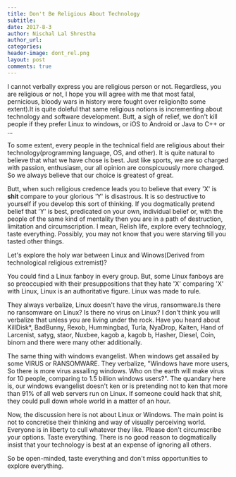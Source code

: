 ```yaml
---
title: Don't Be Religious About Technology
subtitle:
date: 2017-8-3
author: Nischal Lal Shrestha
author_url:
categories:
header-image: dont_rel.png
layout: post
comments: true
---
```


I cannot verbally express you are religious person or not. Regardless, you are religious or not, I hope you will agree with me that most fatal, pernicious, bloody wars in history were fought over religion(to some extent).It is quite doleful that same religious notions is incrementing about technology and software development. Butt, a sigh of relief, we don't kill people if they prefer Linux to windows, or iOS to Android or Java to C++ or ...

To some extent, every people in the technical field are religious about their technology(programming language, OS, and other). It is quite natural to believe that what we have chose is best. Just like sports, we are so charged with passion, enthusiasm, our all opinion are conspicuously more charged. So we always believe that our choice is greatest of great.

Butt, when such religious credence leads you to believe that every 'X' is **shit** compare to your glorious 'Y' is disastrous. It is so destructive to yourself if you develop this sort of thinking. If you dogmatically pretend belief that 'Y' is best, predicated on your own, individual belief or, with the people of the same kind of mentality then you are in a path of destruction, limitation and circumscription. I mean, Relish life, explore every technology, taste everything. Possibly, you may not know that you were starving till you tasted other things.

Let's explore the holy war between Linux and Winows(Derived from technological religious extremist)?

You could find a Linux fanboy in every group. But, some Linux fanboys are so preoccupied with their presuppositions that they hate 'X' comparing 'X' with Linux, Linux is an authoritative figure. Linux was made to rule. 

They always verbalize, Linux doesn't have the virus, ransomware.Is there no ransomware on Linux? Is there no virus on Linux? I don't think you will verbalize that unless you are living under the rock. Have you heard about KillDisk*, BadBunny, Rexob, Hummingbad, Turla, NyaDrop, Kaiten, Hand of Larcenist, satyg, staor, Nuxbee, kagob a, kagob b, Hasher, Diesel, Coin, binom and there were many other additionally.


The same thing with windows evangelist. When windows get assailed by some VIRUS or RANSOMWARE. They verbalize, "Windows have more users, So there is more virus assailing windows. Who on the earth will make virus for 10 people, comparing to 1.5 billion windows users?". 
The quandary here is, our windows evangelist doesn't ken or is pretending not to ken that more than 91% of all web servers run on Linux. If someone could hack that shit, they could pull down whole world in a matter of an hour.

Now, the discussion here is not about Linux or Windows. The main point is not to concretise their thinking and way of visually perceiving world. Everyone is in liberty to cull whatever they like. Please don't circumscribe your options. Taste everything. There is no good reason to dogmatically insist that your technology is best at an expense of ignoring all others.

So be open-minded, taste everything and don't miss opportunities to explore everything.
